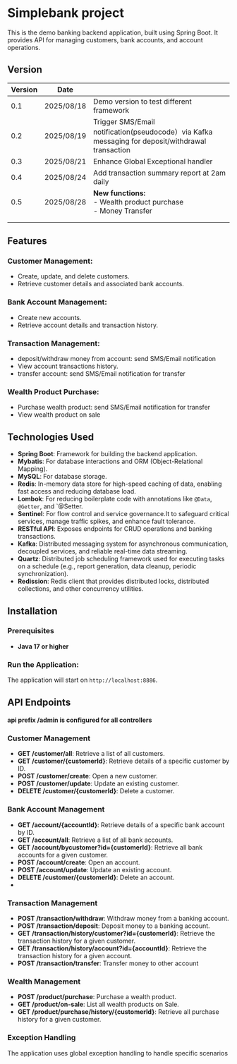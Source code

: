 
# Simplebank project

This is the demo banking backend application, built using Spring Boot. It provides API for managing customers, bank accounts, and account operations. 

## Version
| Version | Date       |                                                                                                  |                                                                        
|---------|------------|--------------------------------------------------------------------------------------------------|
| 0.1     | 2025/08/18 | Demo version to test different framework                                                         |
| 0.2     | 2025/08/19 | Trigger SMS/Email notification(pseudocode）via Kafka messaging for deposit/withdrawal transaction |
| 0.3     | 2025/08/21 | Enhance Global Exceptional handler                                                               |
| 0.4     | 2025/08/24 | Add transaction summary report at 2am daily                                                      |
| 0.5     | 2025/08/28 | **New functions:** <br> - Wealth product purchase <br> - Money Transfer                          |
|         |            |                                                                                                  |
|         |            |                                                                                                  |


## Features

### Customer Management:
- Create, update, and delete customers.
- Retrieve customer details and associated bank accounts.

### Bank Account Management:
- Create new accounts.
- Retrieve account details and transaction history.

### Transaction Management:
- deposit/withdraw money from account: send SMS/Email notification
- View account transactions history.
- transfer account: send SMS/Email notification for transfer

### Wealth Product Purchase:
- Purchase wealth product: send SMS/Email notification for transfer
- View wealth product on sale

## Technologies Used
- **Spring Boot**: Framework for building the backend application.
- **Mybatis**: For database interactions and ORM (Object-Relational Mapping).
- **MySQL**: For database storage.
- **Redis**: In-memory data store for high-speed caching of data, enabling fast access and reducing database load.
- **Lombok**: For reducing boilerplate code with annotations like `@Data`, `@Getter`, and `@Setter.
- **Sentinel**: For flow control and service governance.It to safeguard critical services, manage traffic spikes, and enhance fault tolerance.
- **RESTful API**: Exposes endpoints for CRUD operations and banking transactions.
- **Kafka**: Distributed messaging system for asynchronous communication, decoupled services, and reliable real-time data streaming.
- **Quartz**: Distributed job scheduling framework used for executing tasks on a schedule (e.g., report generation, data cleanup, periodic synchronization).
- **Redission**: Redis client that provides distributed locks, distributed collections, and other concurrency utilities.

## Installation

### Prerequisites
- **Java 17 or higher**

### Run the Application:

The application will start on `http://localhost:8886`.

## API Endpoints
#### api prefix /admin is configured for all controllers

### Customer Management
- **GET /customer/all**: Retrieve a list of all customers.
- **GET /customer/{customerId}**: Retrieve details of a specific customer by ID.
- **POST /customer/create**: Open a new customer.
- **POST /customer/update**: Update an existing customer.
- **DELETE /customer/{customerId}**: Delete a customer.

### Bank Account Management
- **GET /account/{accountId}**: Retrieve details of a specific bank account by ID.
- **GET /account/all**: Retrieve a list of all bank accounts.
- **GET /account/bycustomer?id={customerId}**: Retrieve all bank accounts for a given customer.
- **POST /account/create**: Open an account.
- **POST /account/update**: Update an existing account.
- **DELETE /customer/{customerId}**: Delete an account.
- 
### Transaction Management
- **POST /transaction/withdraw**: Withdraw money from a banking account.
- **POST /transaction/deposit**: Deposit money to a banking account.
- **GET /transaction/history/customer?id={customerId}**: Retrieve the transaction history for a given customer.
- **GET /transaction/history/account?id={accountId}**: Retrieve the transaction history for a given account.
- **POST /transaction/transfer**: Transfer money to other account

### Wealth Management
- **POST /product/purchase**: Purchase a wealth product.
- **GET /product/on-sale**: List all wealth products on Sale.
- **GET /product/purchase/history/{customerId}**: Retrieve all purchase history for a given customer.

### Exception Handling
The application uses global exception handling to handle specific scenarios
    
